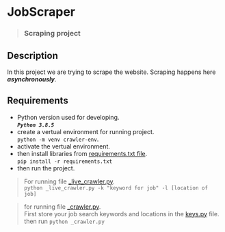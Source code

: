 # JobScraper
> ### Scraping project

## Description

In this project we are trying to scrape the website. Scraping happens here ***asynchronously***.

## Requirements

- Python version used for developing.  
***```Python 3.8.5```***
- create a vertual environment for running project.  
```python -m venv crawler-env```.  
- activate the vertual environment.
- then install libraries from [requirements.txt file](https://github.com/raita0100/JobScraper/blob/master/backend/requirements.txt).  
```pip install -r requirements.txt```
- then run the project.
> For running file [_live_crawler.py](https://github.com/raita0100/JobScraper/blob/master/backend/_live_crawler.py).  
> ```python _live_crawler.py -k "keyword for job" -l [location of job]```  
  
> for running file [_crawler.py](https://github.com/raita0100/JobScraper/blob/master/backend/_crawler.py).  
> First store your job search keywords and locations in the [keys.py](https://github.com/raita0100/JobScraper/blob/master/backend/keys.py) file.  
> then run ``` python _crawler.py ```
  

